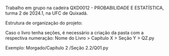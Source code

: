 Trabalho em grupo na cadeira QXD0012 - PROBABILIDADE E ESTATÍSTICA, turma 2 de 2024.1, na UFC de Quixadá.

Estrutura de organização do projeto:

Caso o livro tenha seções, é necessário a criação da pasta com a respectiva numeração:
Nome do Livro > Capítulo X > Seção Y > QZ.py
 
Exemplo: Morgado/Capítulo 2
/Seção 2.2/Q01.py
